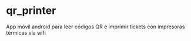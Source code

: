# qr_printer
App móvil android para leer códigos QR e imprimir tickets con impresoras térmicas vía wifi
